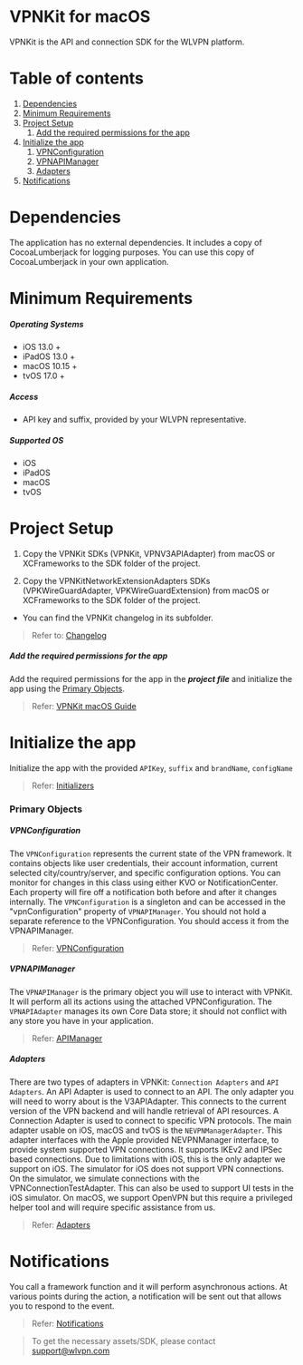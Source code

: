 # VPNKit for macOS

VPNKit is the API and connection SDK for the WLVPN platform.

# Table of contents
1. [Dependencies](#dependencies)
2. [Minimum Requirements](#minimum-requirements)
3. [Project Setup](#project-setup)
    1. [Add the required permissions for the app](#add-the-required-permissions-for-the-app)
4. [Initialize the app](#initialize-the-app)
    1. [VPNConfiguration](#vpnConfiguration)
    2. [VPNAPIManager](#vpnapimanager)
    3. [Adapters](#adapters)
5. [Notifications](#notifications)


# Dependencies
The application has no external dependencies. It includes a copy of CocoaLumberjack for logging purposes. You can use this copy of CocoaLumberjack in your own application.


# Minimum Requirements
##### Operating Systems
- iOS    13.0 +
- iPadOS 13.0 +
- macOS  10.15 +
- tvOS   17.0 +

##### Access
- API key and suffix, provided by your WLVPN representative.

##### Supported OS
- iOS
- iPadOS
- macOS
- tvOS


# Project Setup
1. Copy the VPNKit SDKs (VPNKit, VPNV3APIAdapter) from macOS or XCFrameworks to the SDK folder of the project.
    
2. Copy the VPNKitNetworkExtensionAdapters SDKs (VPKWireGuardAdapter, VPKWireGuardExtension) from macOS or XCFrameworks to the SDK folder of the project.

- You can find the VPNKit changelog in its subfolder.

> Refer to: [Changelog](../Documentation/Changelog.md)

##### Add the required permissions for the app

Add the required permissions for the app in the ***project file*** and initialize the app using the
[Primary Objects](#primary-objects).

> Refer: [VPNKit macOS Guide](../Documentation/VPNKit%20macOS%20Guide.md) 


# Initialize the app
Initialize the app with the provided `APIKey`, `suffix` and `brandName`, `configName`

> Refer: [Initializers](../Documentation/Initializers.md)


### Primary Objects

##### VPNConfiguration
The `VPNConfiguration` represents the current state of the VPN framework. It contains objects like user credentials, their account information, current selected city/country/server, and specific configuration options. You can monitor for changes in this class using either KVO or NotificationCenter. Each property will fire off a notification both before and after it changes internally. The `VPNConfiguration` is a singleton and can be accessed in the "vpnConfiguration" property of `VPNAPIManager`. You should not hold a separate reference to the VPNConfiguration. You should access it from the VPNAPIManager.

> Refer: [VPNConfiguration](../Documentation/VPNConfiguration.md)

##### VPNAPIManager
The `VPNAPIManager` is the primary object you will use to interact with VPNKit. It will perform all its actions using the attached VPNConfiguration. The `VPNAPIAdapter` manages its own Core Data store; it should not conflict with any store you have in your application.
 
> Refer: [APIManager](../Documentation/APIManager.md)

##### Adapters
There are two types of adapters in VPNKit: `Connection Adapters` and `API Adapters`.
An API Adapter is used to connect to an API. The only adapter you will need to worry about is the V3APIAdapter. This connects to the current version of the VPN backend and will handle retrieval of API resources. 
A Connection Adapter is used to connect to specific VPN protocols. The main adapter usable on iOS, macOS and tvOS is the `NEVPNManagerAdapter`. This adapter interfaces with the Apple provided NEVPNManager interface, to provide system supported VPN connections. It supports IKEv2 and IPSec based connections. Due to limitations with iOS, this is the only adapter we support on iOS. The simulator for iOS does not support VPN connections. On the simulator, we simulate connections with the VPNConnectionTestAdapter. This can also be used to support UI tests in the iOS simulator. On macOS, we support OpenVPN but this require a privileged helper tool and will require specific assistance from us.
 
> Refer: [Adapters](../Documentation/Adapters.md)


# Notifications
You call a framework function and it will perform asynchronous actions. At various points during the action, a notification will be sent out that allows you to respond to the event. 
> Refer: [Notifications](../Documentation/Notifications.md)


> To get the necessary assets/SDK, please contact support@wlvpn.com
